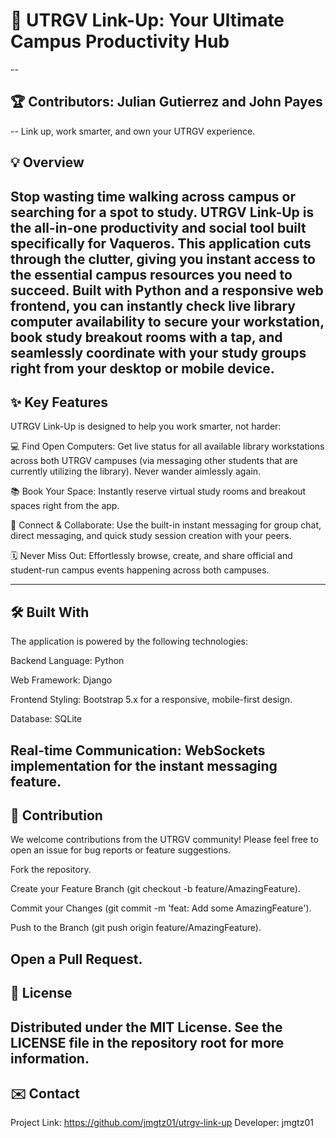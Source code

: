 # 🔗 UTRGV Link-Up: Your Ultimate Campus Productivity Hub
--
## 🏆 Contributors: Julian Gutierrez and John Payes
--
Link up, work smarter, and own your UTRGV experience.

## 💡 Overview
Stop wasting time walking across campus or searching for a spot to study. UTRGV Link-Up is the all-in-one productivity and social tool built specifically for Vaqueros.
This application cuts through the clutter, giving you instant access to the essential campus resources you need to succeed. Built with Python and a responsive web frontend, you can instantly check live library computer availability to secure your workstation, book study breakout rooms with a tap, and seamlessly coordinate with your study groups right from your desktop or mobile device.
---
## ✨ Key Features
UTRGV Link-Up is designed to help you work smarter, not harder:

💻 Find Open Computers: Get live status for all available library workstations across both UTRGV campuses (via messaging other students that are currently utilizing the library). Never wander aimlessly again.

📚 Book Your Space: Instantly reserve virtual study rooms and breakout spaces right from the app.

💬 Connect & Collaborate: Use the built-in instant messaging for group chat, direct messaging, and quick study session creation with your peers.

🗓️ Never Miss Out: Effortlessly browse, create, and share official and student-run campus events happening across both campuses.

---
## 🛠️ Built With
The application is powered by the following technologies:

Backend Language: Python

Web Framework: Django

Frontend Styling: Bootstrap 5.x for a responsive, mobile-first design.

Database: SQLite

Real-time Communication: WebSockets implementation for the instant messaging feature.
---
## 🤝 Contribution
We welcome contributions from the UTRGV community! Please feel free to open an issue for bug reports or feature suggestions.

Fork the repository.

Create your Feature Branch (git checkout -b feature/AmazingFeature).

Commit your Changes (git commit -m 'feat: Add some AmazingFeature').

Push to the Branch (git push origin feature/AmazingFeature).

Open a Pull Request.
---
## 📄 License
Distributed under the MIT License. See the LICENSE file in the repository root for more information.
---
## ✉️ Contact
Project Link: https://github.com/jmgtz01/utrgv-link-up
Developer: jmgtz01
